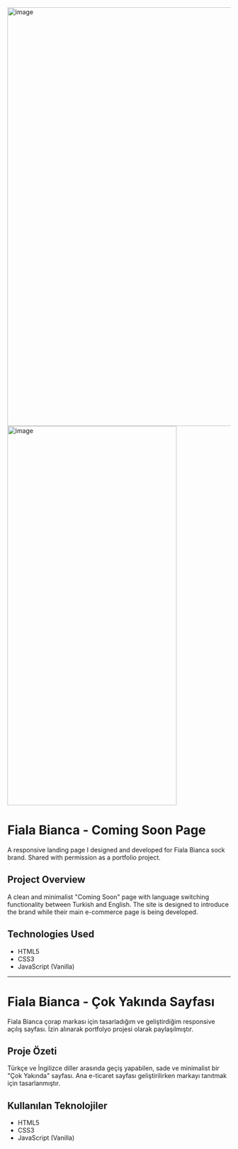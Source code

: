 
<img width="1919" height="944" alt="image" src="https://github.com/user-attachments/assets/9d2038d2-559d-4ec9-8e4d-6b0ab6eaa7ca" />
<img width="382" height="855" alt="image" src="https://github.com/user-attachments/assets/fc66ecd5-522d-4c68-9aca-33bf72f76822" />

# Fiala Bianca - Coming Soon Page

A responsive landing page I designed and developed for Fiala Bianca sock brand. Shared with permission as a portfolio project.

## Project Overview
A clean and minimalist "Coming Soon" page with language switching functionality between Turkish and English. The site is designed to introduce the brand while their main e-commerce page is being developed.

## Technologies Used
- HTML5
- CSS3
- JavaScript (Vanilla)

---

# Fiala Bianca - Çok Yakında Sayfası

Fiala Bianca çorap markası için tasarladığım ve geliştirdiğim responsive açılış sayfası. İzin alınarak portfolyo projesi olarak paylaşılmıştır.

## Proje Özeti
Türkçe ve İngilizce diller arasında geçiş yapabilen, sade ve minimalist bir "Çok Yakında" sayfası. Ana e-ticaret sayfası geliştirilirken markayı tanıtmak için tasarlanmıştır.

## Kullanılan Teknolojiler
- HTML5
- CSS3
- JavaScript (Vanilla)
